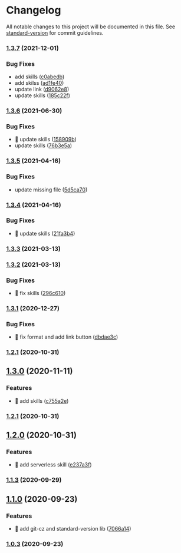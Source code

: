 # Changelog

All notable changes to this project will be documented in this file. See [standard-version](https://github.com/conventional-changelog/standard-version) for commit guidelines.

### [1.3.7](https://github.com/yeukfei02/yeukfei02.github.io/compare/v1.3.6...v1.3.7) (2021-12-01)


### Bug Fixes

* add skills ([c0abedb](https://github.com/yeukfei02/yeukfei02.github.io/commit/c0abedb780cd15a105d98b8e2cc9232f5c7a76d3))
* add skilss ([ad1fe40](https://github.com/yeukfei02/yeukfei02.github.io/commit/ad1fe40207d64ca1a993ab8a258d70d874ad4a7c))
* update link ([d9062e8](https://github.com/yeukfei02/yeukfei02.github.io/commit/d9062e8037bc22d076174c00a1efe3456878eac6))
* update skills ([185c22f](https://github.com/yeukfei02/yeukfei02.github.io/commit/185c22f668f40703d4e23c1c973d44290ca609dc))

### [1.3.6](https://github.com/yeukfei02/yeukfei02.github.io/compare/v1.3.5...v1.3.6) (2021-06-30)


### Bug Fixes

* 🐛 update skills ([158909b](https://github.com/yeukfei02/yeukfei02.github.io/commit/158909b4bdcb7fd66251ae697045e53f5c93010a))
* update skills ([76b3e5a](https://github.com/yeukfei02/yeukfei02.github.io/commit/76b3e5a60c7ea2494503532653c50fbfc1bb1edd))

### [1.3.5](https://github.com/yeukfei02/yeukfei02.github.io/compare/v1.3.4...v1.3.5) (2021-04-16)


### Bug Fixes

* update missing file ([5d5ca70](https://github.com/yeukfei02/yeukfei02.github.io/commit/5d5ca70ecf925eef24a860609101627086a05106))

### [1.3.4](https://github.com/yeukfei02/yeukfei02.github.io/compare/v1.3.3...v1.3.4) (2021-04-16)


### Bug Fixes

* 🐛 update skills ([21fa3b4](https://github.com/yeukfei02/yeukfei02.github.io/commit/21fa3b4de21c04bb5d88c20f4a37673e2616ffdb))

### [1.3.3](https://github.com/yeukfei02/yeukfei02.github.io/compare/v1.3.2...v1.3.3) (2021-03-13)

### [1.3.2](https://github.com/yeukfei02/yeukfei02.github.io/compare/v1.3.1...v1.3.2) (2021-03-13)


### Bug Fixes

* 🐛 fix skills ([296c610](https://github.com/yeukfei02/yeukfei02.github.io/commit/296c610909c2ba0baaf052e6212515c8416368ff))

### [1.3.1](https://github.com/yeukfei02/yeukfei02.github.io/compare/v1.3.0...v1.3.1) (2020-12-27)


### Bug Fixes

* 🐛 fix format and add link button ([dbdae3c](https://github.com/yeukfei02/yeukfei02.github.io/commit/dbdae3cd1fdf3527814a6ee9021de47aec103f95))

### [1.2.1](https://github.com/yeukfei02/yeukfei02.github.io/compare/v1.2.0...v1.2.1) (2020-10-31)

## [1.3.0](https://github.com/yeukfei02/yeukfei02.github.io/compare/v1.2.0...v1.3.0) (2020-11-11)


### Features

* 🎸 add skills ([c755a2e](https://github.com/yeukfei02/yeukfei02.github.io/commit/c755a2e712ddf1a2f949f15b2e219bb7640f3f49))

### [1.2.1](https://github.com/yeukfei02/yeukfei02.github.io/compare/v1.2.0...v1.2.1) (2020-10-31)

## [1.2.0](https://github.com/yeukfei02/yeukfei02.github.io/compare/v1.1.3...v1.2.0) (2020-10-31)


### Features

* 🎸 add serverless skill ([e237a3f](https://github.com/yeukfei02/yeukfei02.github.io/commit/e237a3f82e251a8001f5106a4dfaeefdffdb6a1b))

### [1.1.3](https://github.com/yeukfei02/yeukfei02.github.io/compare/v1.1.1...v1.1.3) (2020-09-29)

## [1.1.0](https://github.com/yeukfei02/yeukfei02.github.io/compare/v1.0.3...v1.1.0) (2020-09-23)


### Features

* 🎸 add git-cz and standard-version lib ([7066a14](https://github.com/yeukfei02/yeukfei02.github.io/commit/7066a1400758ba7a623841ad5cde1435cd3e0ec1))

### [1.0.3](https://github.com/yeukfei02/yeukfei02.github.io/compare/v1.0.2...v1.0.3) (2020-09-23)
